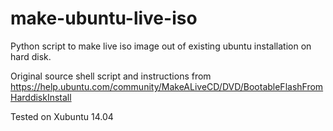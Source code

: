 # make-ubuntu-live-iso

Python script to make live iso image out of existing ubuntu installation on hard disk.

Original source shell script and instructions from https://help.ubuntu.com/community/MakeALiveCD/DVD/BootableFlashFromHarddiskInstall

Tested on Xubuntu 14.04


